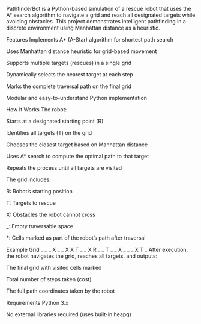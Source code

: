 PathfinderBot is a Python-based simulation of a rescue robot that uses the A* search algorithm to navigate a grid and reach all designated targets while avoiding obstacles. This project demonstrates intelligent pathfinding in a discrete environment using Manhattan distance as a heuristic.

Features
Implements A* (A-Star) algorithm for shortest path search

Uses Manhattan distance heuristic for grid-based movement

Supports multiple targets (rescues) in a single grid

Dynamically selects the nearest target at each step

Marks the complete traversal path on the final grid

Modular and easy-to-understand Python implementation

How It Works
The robot:

Starts at a designated starting point (R)

Identifies all targets (T) on the grid

Chooses the closest target based on Manhattan distance

Uses A* search to compute the optimal path to that target

Repeats the process until all targets are visited

The grid includes:

R: Robot’s starting position

T: Targets to rescue

X: Obstacles the robot cannot cross

_: Empty traversable space

*: Cells marked as part of the robot’s path after traversal

Example Grid
_ _ _ X _
_ X X T _
_ X R _ _
T _ _ X _
_ _ X T _
After execution, the robot navigates the grid, reaches all targets, and outputs:

The final grid with visited cells marked

Total number of steps taken (cost)

The full path coordinates taken by the robot

Requirements
Python 3.x

No external libraries required (uses built-in heapq)
